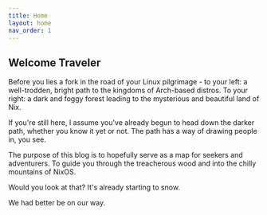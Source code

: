 ```yaml
---
title: Home
layout: home
nav_order: 1
---
```



## Welcome Traveler

Before you lies a fork in the road of your Linux pilgrimage - to your left: a well-trodden, bright path to the kingdoms of Arch-based distros. To your right: a dark and foggy forest leading to the mysterious and beautiful land of Nix.

If you're still here, I assume you've already begun to head down the darker path, whether you know it yet or not. The path has a way of drawing people in, you see.

The purpose of this blog is to hopefully serve as a map for seekers and adventurers. To guide you through the treacherous wood and into the chilly mountains of NixOS.

Would you look at that? It's already starting to snow. 

We had better be on our way.


